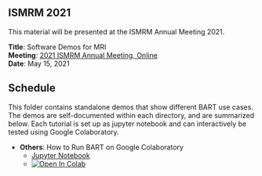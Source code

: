 ## ISMRM 2021

This material will be presented at the ISMRM Annual Meeting 2021.

**Title**: Software Demos for MRI  
**Meeting**: [2021 ISMRM Annual Meeting, Online](https://www.ismrm.org/21m/)  
**Date**: May 15, 2021


## Schedule
This folder contains standalone demos that show different BART use cases. The demos are self-documented within
each directory, and are summarized below. Each tutorial is set up as jupyter notebook and can interactively be tested using Google Colaboratory.

- **Others**: How to Run BART on Google Colaboratory
  - [Jupyter Notebook](./bart_on_colab/colab_gpu_tutorial.ipynb)
  - [![Open In Colab](https://colab.research.google.com/assets/colab-badge.svg)](https://colab.research.google.com/github/mrirecon/bart-workshop/blob/master/ismrm2021/bart_on_colab/colab_gpu_tutorial.ipynb)
